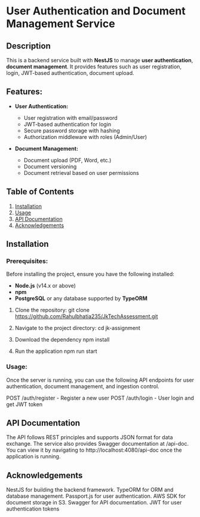 # User Authentication and Document Management Service

## Description
This is a backend service built with **NestJS** to manage **user authentication**, **document management**. It provides features such as user registration, login, JWT-based authentication, document upload.

## Features:
- **User Authentication:**
  - User registration with email/password
  - JWT-based authentication for login
  - Secure password storage with hashing
  - Authorization middleware with roles (Admin/User)
  
- **Document Management:**
  - Document upload (PDF, Word, etc.)
  - Document versioning
  - Document retrieval based on user permissions


## Table of Contents
1. [Installation](#installation)
2. [Usage](#usage)
3. [API Documentation](#api-documentation)
4. [Acknowledgements](#acknowledgements)


## Installation

### Prerequisites:
Before installing the project, ensure you have the following installed:
- **Node.js** (v14.x or above)
- **npm**
- **PostgreSQL** or any database supported by **TypeORM**

1. Clone the repository:
  git clone https://github.com/Rahulbhatia235/JkTechAssessment.git

2. Navigate to the project directory:
  cd jk-assignment

3. Download the dependency
  npm install

4. Run the application
  npm run start

### Usage:
Once the server is running, you can use the following API endpoints for user authentication, document management, and ingestion control.

POST /auth/register - Register a new user
POST /auth/login - User login and get JWT token



## API Documentation
The API follows REST principles and supports JSON format for data exchange. The service also provides Swagger documentation at /api-doc. You can view it by navigating to http://localhost:4080/api-doc once the application is running.

   

## Acknowledgements
NestJS for building the backend framework.
TypeORM for ORM and database management.
Passport.js for user authentication.
AWS SDK for document storage in S3.
Swagger for API documentation.
JWT for user authentication tokens
